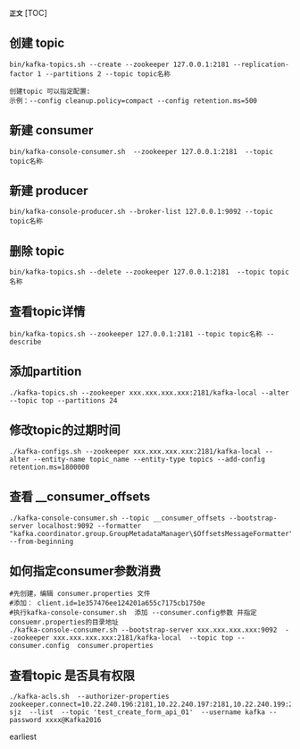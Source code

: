 **`正文`**
[TOC]

## 创建 topic
```shell
bin/kafka-topics.sh --create --zookeeper 127.0.0.1:2181 --replication-factor 1 --partitions 2 --topic topic名称

创建topic 可以指定配置:
示例：--config cleanup.policy=compact --config retention.ms=500
```

## 新建 consumer
```shell
bin/kafka-console-consumer.sh  --zookeeper 127.0.0.1:2181  --topic topic名称
```

## 新建 producer
```shell
bin/kafka-console-producer.sh --broker-list 127.0.0.1:9092 --topic topic名称
```

## 删除 topic
```shell
bin/kafka-topics.sh --delete --zookeeper 127.0.0.1:2181  --topic topic名称
```

## 查看topic详情
```shell
bin/kafka-topics.sh --zookeeper 127.0.0.1:2181 --topic topic名称 --describe
```

## 添加partition
```shell
./kafka-topics.sh --zookeeper xxx.xxx.xxx.xxx:2181/kafka-local --alter --topic top --partitions 24
```

## 修改topic的过期时间
```shell
./kafka-configs.sh --zookeeper xxx.xxx.xxx.xxx:2181/kafka-local --alter --entity-name topic_name --entity-type topics --add-config retention.ms=1800000
```


## 查看 __consumer_offsets
```shell
./kafka-console-consumer.sh --topic __consumer_offsets --bootstrap-server localhost:9092 --formatter "kafka.coordinator.group.GroupMetadataManager\$OffsetsMessageFormatter"  --from-beginning
```



## 如何指定consumer参数消费
```shell
#先创建，编辑 consumer.properties 文件
#添加： client.id=1e357476ee124201a655c7175cb1750e
#执行kafka-console-consumer.sh  添加 --consumer.config参数 并指定consuemr.properties的目录地址
./kafka-console-consumer.sh --bootstrap-server xxx.xxx.xxx.xxx:9092  --zookeeper xxx.xxx.xxx.xxx:2181/kafka-local  --topic top --consumer.config  consumer.properties
```

## 查看topic 是否具有权限
```shell
./kafka-acls.sh  --authorizer-properties zookeeper.connect=10.22.240.196:2181,10.22.240.197:2181,10.22.240.199:2181/kafka-sjz  --list  --topic 'test_create_form_api_01'  --username kafka --password xxxx@Kafka2016
```



earliest




